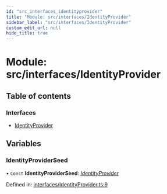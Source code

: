 ```yaml
---
id: "src_interfaces_identityprovider"
title: "Module: src/interfaces/IdentityProvider"
sidebar_label: "src/interfaces/IdentityProvider"
custom_edit_url: null
hide_title: true
---
```


# Module: src/interfaces/IdentityProvider

## Table of contents

### Interfaces

- [IdentityProvider](../interfaces/src_interfaces_identityprovider.identityprovider.md)

## Variables

### IdentityProviderSeed

• `Const` **IdentityProviderSeed**: [*IdentityProvider*](../interfaces/src_interfaces_identityprovider.identityprovider.md)

Defined in: [interfaces/IdentityProvider.ts:9](https://github.com/xr3ngine/xr3ngine/blob/a16a45d7e/packages/common/src/interfaces/IdentityProvider.ts#L9)

